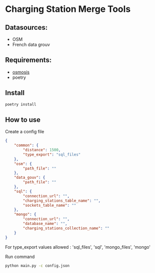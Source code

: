# Charging Station Merge Tools

## Datasources:
- OSM
- French data grouv

## Requirements:
- [osmosis](https://github.com/openstreetmap/osmosis)
- poetry

## Install
```bash
poetry install
```

## How to use
Create a config file
```json
{
    "common": {
        "distance": 1500,
        "type_export": "sql_files" 
    },
    "osm": {
        "path_file": ""
    },
    "data_gouv": {
        "path_file": ""
    },
    "sql": {
        "connection_url": "",
        "charging_stations_table_name": "",
        "sockets_table_name": ""
    },
    "mongo": {
        "connection_url": "",
        "database_name": "",
        "charging_stations_collection_name": ""
    }
}
```
For type_export values allowed : 'sql_files', 'sql', 'mongo_files', 'mongo'

Run command
```bash
python main.py -c config.json
```